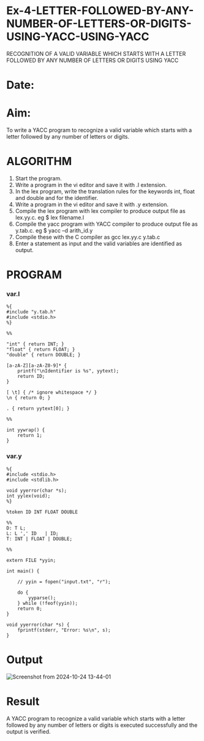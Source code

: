 # Ex-4-LETTER-FOLLOWED-BY-ANY-NUMBER-OF-LETTERS-OR-DIGITS-USING-YACC-USING-YACC
RECOGNITION OF A VALID VARIABLE WHICH STARTS WITH A LETTER FOLLOWED BY ANY NUMBER OF LETTERS OR DIGITS USING YACC
# Date:
# Aim:
To write a YACC program to recognize a valid variable which starts with a letter followed by any number of letters or digits.
# ALGORITHM
1.	Start the program.
2.	Write a program in the vi editor and save it with .l extension.
3.	In the lex program, write the translation rules for the keywords int, float and double and for the identifier.
4.	Write a program in the vi editor and save it with .y extension.
5.	Compile the lex program with lex compiler to produce output file as lex.yy.c. eg $ lex filename.l
6.	Compile the yacc program with YACC compiler to produce output file as y.tab.c. eg $ yacc –d arith_id.y
7.	Compile these with the C compiler as gcc lex.yy.c y.tab.c
8.	Enter a statement as input and the valid variables are identified as output.
# PROGRAM
### var.l
```
%{
#include "y.tab.h"
#include <stdio.h>
%}

%%

"int" { return INT; } 
"float" { return FLOAT; }
"double" { return DOUBLE; }

[a-zA-Z][a-zA-Z0-9]* {
    printf("\nIdentifier is %s", yytext);
    return ID;
}

[ \t] { /* ignore whitespace */ }
\n { return 0; } 

. { return yytext[0]; } 

%%

int yywrap() { 
    return 1; 
}

```
### var.y
```
%{
#include <stdio.h>
#include <stdlib.h>

void yyerror(char *s);
int yylex(void);
%}

%token ID INT FLOAT DOUBLE

%% 
D: T L; 
L: L ',' ID   | ID; 
T: INT | FLOAT | DOUBLE; 

%% 

extern FILE *yyin;

int main() {
    
    // yyin = fopen("input.txt", "r");
    
    do {
        yyparse();
    } while (!feof(yyin)); 
    return 0;
}

void yyerror(char *s) { 
    fprintf(stderr, "Error: %s\n", s); 
}

```
# Output
![Screenshot from 2024-10-24 13-44-01](https://github.com/user-attachments/assets/6b5e1ec9-1851-4e3c-a5f4-b7c9d9f98bb2)


# Result
A YACC program to recognize a valid variable which starts with a letter followed by any number of letters or digits is executed successfully and the output is verified.
